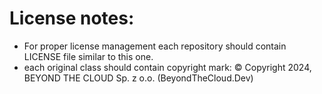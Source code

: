 # License notes:
- For proper license management each repository should contain LICENSE file similar to this one.
- each original class should contain copyright mark: © Copyright 2024, BEYOND THE CLOUD Sp. z o.o. (BeyondTheCloud.Dev)
